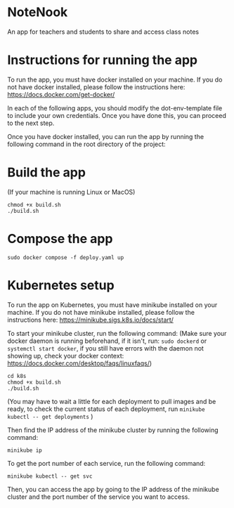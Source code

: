# NoteNook
An app for teachers and students to share and access class notes


# Instructions for running the app

To run the app, you must have docker installed on your machine. If you do not have docker installed, please follow the instructions here: https://docs.docker.com/get-docker/

In each of the following apps, you should modify the dot-env-template file to include your own credentials. Once you have done this, you can proceed to the next step.

Once you have docker installed, you can run the app by running the following command in the root directory of the project:

# Build the app
(If your machine is running Linux or MacOS)
```
chmod +x build.sh
./build.sh
```
# Compose the app
```
sudo docker compose -f deploy.yaml up
```


# Kubernetes setup

To run the app on Kubernetes, you must have minikube installed on your machine. If you do not have minikube installed, please follow the instructions here: https://minikube.sigs.k8s.io/docs/start/



To start your minikube cluster, run the following command:
(Make sure your docker daemon is running beforehand, if it isn't, run: `sudo dockerd` or `systemctl start docker`, if you still have errors with the daemon not showing up, check your docker context:
https://docs.docker.com/desktop/faqs/linuxfaqs/)
```
cd k8s
chmod +x build.sh
./build.sh
```

(You may have to wait a little for each deployment to pull images and be ready, to check the current status of each deployment, run `minikube kubectl -- get deployments` ) 

Then find the IP address of the minikube cluster by running the following command:
```
minikube ip
```
To get the port number of each service, run the following command:
```
minikube kubectl -- get svc 
```
Then, you can access the app by going to the IP address of the minikube cluster and the port number of the service you want to access.
